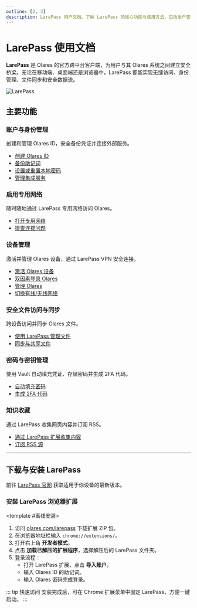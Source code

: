 ```yaml
---
outline: [2, 3]
description: LarePass 用户文档。了解 LarePass 的核心功能与使用方法，包括账户管理、文件同步、设备与网络管理、密码管理，内容收藏等，并提供下载与安装指南。
---
```


# LarePass 使用文档

**LarePass** 是 Olares 的官方跨平台客户端，为用户与其 Olares 系统之间建立安全桥梁。无论在移动端、桌面端还是浏览器中，LarePass 都能实现无缝访问、身份管理、文件同步和安全数据流。

![LarePass](/images/larepass/larepass.png)

## 主要功能

### 账户与身份管理
创建和管理 Olares ID，安全备份凭证并连接外部服务。
- [创建 Olares ID](create-account.md)
- [备份助记词](back-up-mnemonics.md)
- [设置或重置本地密码](back-up-mnemonics.md#设置本地密码)
- [管理集成服务](integrations.md)

### 启用专用网络
随时随地通过 LarePass 专用网络访问 Olares。
- [打开专用网络](private-network.md#在-larepass-中启用专用网络)
- [排查连接问题](private-network.md#故障排查)

### 设备管理
激活并管理 Olares 设备，通过 LarePass VPN 安全连接。
- [激活 Olares 设备](activate-olares.md)
- [双因素登录 Olares](activate-olares.md#使用-larepass-进行双因素验证)
- [管理 Olares](manage-olares.md)
- [切换有线/无线网络](manage-olares.md#有线切换至无线)

### 安全文件访问与同步
跨设备访问并同步 Olares 文件。
- [使用 LarePass 管理文件](manage-files.md)
- [同步与共享文件](sync-share.md)

### 密码与密钥管理
使用 Vault 自动填充凭证、存储密码并生成 2FA 代码。
- [自动填充密码](autofill.md)
- [生成 2FA 代码](two-factor-verification.md)

### 知识收藏
通过 LarePass 收集网页内容并订阅 RSS。
- [通过 LarePass 扩展收集内容](manage-knowledge.md#通过-larepass-扩展收集内容)
- [订阅 RSS 源](manage-knowledge.md#订阅-rss-源)

---

## 下载与安装 LarePass

前往 [LarePass 官网](https://www.olares.cn/larepass) 获取适用于你设备的最新版本。

### 安装 LarePass 浏览器扩展

<tabs>
<template #从-Chrome-Web-Store-安装>

1. 在 [Chrome 网上应用店](https://chrome.google.com/webstore) 搜索 **LarePass**。
2. 打开详情页并点击 **添加至 Chrome**。
3. 通过导入 Olares ID 登录扩展：
    - 打开 LarePass 扩展，点击 **导入账户**。
    - 输入 Olares ID 的助记词。
    - 输入 Olares 密码完成登录。

</template>

<template #离线安装>

1. 访问 [olares.com/larepass](https://olares.com/larepass) 下载扩展 ZIP 包。
2. 在浏览器地址栏输入 `chrome://extensions/`。
3. 打开右上角 **开发者模式**。
4. 点击 **加载已解压的扩展程序**，选择解压后的 LarePass 文件夹。
5. 登录流程：
    - 打开 LarePass 扩展，点击 **导入账户**。
    - 输入 Olares ID 的助记词。
    - 输入 Olares 密码完成登录。
</template>
</tabs>

::: tip 快速访问
安装完成后，可在 Chrome 扩展菜单中固定 LarePass，方便一键启动。
:::
